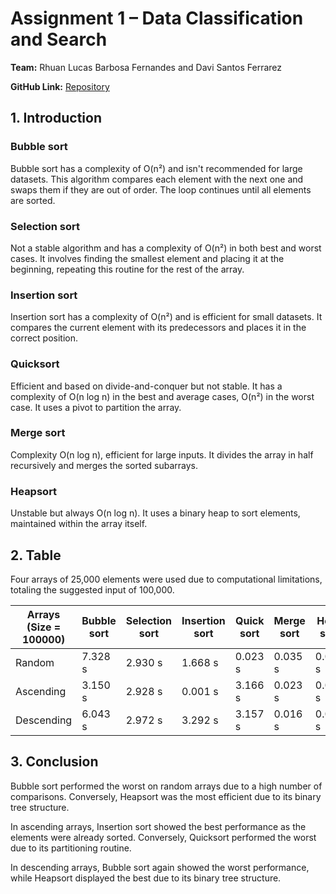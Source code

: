 # Assignment 1 – Data Classification and Search

**Team:** Rhuan Lucas Barbosa Fernandes and Davi Santos Ferrarez

**GitHub Link:** [Repository](https://github.com/RhuanLucass/cpd-trabalho01)

## 1. Introduction

### Bubble sort
Bubble sort has a complexity of O(n²) and isn't recommended for large datasets. This algorithm compares each element with the next one and swaps them if they are out of order. The loop continues until all elements are sorted.

### Selection sort
Not a stable algorithm and has a complexity of O(n²) in both best and worst cases. It involves finding the smallest element and placing it at the beginning, repeating this routine for the rest of the array.

### Insertion sort
Insertion sort has a complexity of O(n²) and is efficient for small datasets. It compares the current element with its predecessors and places it in the correct position.

### Quicksort
Efficient and based on divide-and-conquer but not stable. It has a complexity of O(n log n) in the best and average cases, O(n²) in the worst case. It uses a pivot to partition the array.

### Merge sort
Complexity O(n log n), efficient for large inputs. It divides the array in half recursively and merges the sorted subarrays.

### Heapsort
Unstable but always O(n log n). It uses a binary heap to sort elements, maintained within the array itself.

## 2. Table

Four arrays of 25,000 elements were used due to computational limitations, totaling the suggested input of 100,000.

| Arrays (Size = 100000) | Bubble sort | Selection sort | Insertion sort | Quick sort | Merge sort | Heap sort |
| ----------------------- | ----------- | -------------- | -------------- | ---------- | ---------- | --------- |
| Random                  | 7.328 s     | 2.930 s        | 1.668 s        | 0.023 s    | 0.035 s    | 0.021 s   |
| Ascending               | 3.150 s     | 2.928 s        | 0.001 s        | 3.166 s    | 0.023 s    | 0.014 s   |
| Descending              | 6.043 s     | 2.972 s        | 3.292 s        | 3.157 s    | 0.016 s    | 0.014 s   |

## 3. Conclusion

Bubble sort performed the worst on random arrays due to a high number of comparisons. Conversely, Heapsort was the most efficient due to its binary tree structure.

In ascending arrays, Insertion sort showed the best performance as the elements were already sorted. Conversely, Quicksort performed the worst due to its partitioning routine.

In descending arrays, Bubble sort again showed the worst performance, while Heapsort displayed the best due to its binary tree structure.
